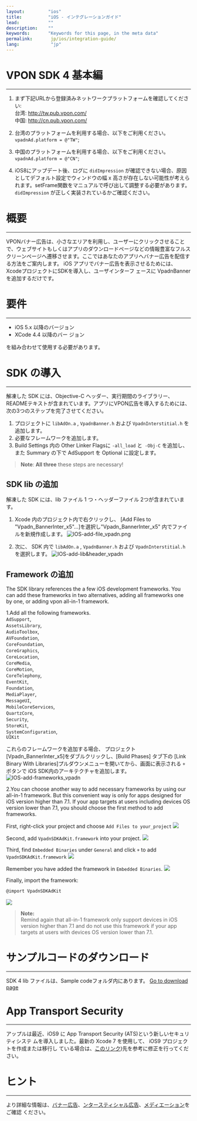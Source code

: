 ```yaml
---
layout:         "ios"
title:          "iOS - インテグレーションガイド"
lead:           ""
description:    ""
keywords:       "Keywords for this page, in the meta data"
permalink:       jp/ios/integration-guide/
lang:            "jp"
---
```

# VPON SDK 4 基本編
---
1. まず下記URLから登録済みネットワークプラットフォームを確認してください:<br>
台湾: http://tw.pub.vpon.com/<br>
中国: http://cn.pub.vpon.com/<br>

2. 台湾のプラットフォームを利用する場合、以下をご利用ください。
`vpadnAd.platform = @"TW"`;

3. 中国のプラットフォームを利用する場合、以下をご利用ください。
`vpadnAd.platform = @"CN"`;

4.   iOS8にアップデート後、ログに `didImpression` が確認できない場合、原因としてデフォルト設定でウィンドウの幅 x 高さが存在しない可能性が考えられます。setFrame関数をマニュアルで呼び出して調整する必要があります。`didImpression` が正しく実装されているかご確認ください。

# 概要
---
VPONバナー広告は、小さなエリアを利用し、ユーザーにクリックさせることで、ウェブサイトもしくはアプリのダウンロードページなどの情報豊富なフルスクリーンページへ遷移させます。ここではあなたのアプリへバナー広告を配信する方法をご案内します。
iOS アプリでバナー広告を表示させるためには、XcodeプロジェクトにSDKを導入し、ユーザインターフ ェースに VpadnBanner を追加するだけです。

# 要件
---
* iOS 5.x 以降のバージョン
* XCode 4.4 以降のバー ジョン

を組み合わせて使用する必要があります。

# SDK の導入
---
解凍した SDK には、Objective-C ヘッダー、実行期間のライブラリー、READMEテキストが含まれています。アプリにVPON広告を導入するためには、次の3つのステップを完了させてください。

1. プロジェクトに `libAdOn.a` , `VpadnBanner.h` および `VpadnInterstitial.h` を追加します。
2. 必要なフレームワークを追加します。
3. Build Settings 内の Other Linker Flagsに `-all_load` と` -Obj-C` を追加し、また Summary の下で AdSupport を Optional に設定します。


> **Note**: **All three** these steps are necessary!

## SDK lib の追加
解凍した SDK には、lib ファイル 1 つ・ヘッダーファイル 2つが含まれています。

1. Xcode 内のプロジェクト内で右クリックし、 [Add Files to "Vpadn_BannerInter_x5"...]を選択し"Vpadn_BannerInter_x5" 内でファイルを新規作成します。
![IOS-add-file_vpadn.png]

2. 次に、 SDK 内で `libAdOn.a` , `VpadnBanner.h` および `VpadnInterstitial.h` を選択します。
![IOS-add-lib&header_vpadn]


## Framework の追加
The SDK library references the a few iOS development frameworks. You can add these frameworks in two alternatives, adding all frameworks one by one, or adding vpon all-in-1 framework.  <br  >

1.Add all the following frameworks.<br>
`AdSupport`, <br>
`AssetsLibrary`, <br>
`AudioToolbox`, <br>
`AVFoundation`, <br>
`CoreFoundation`, <br>
`CoreGraphics`, <br>
`CoreLocation`, <br>
`CoreMedia`, <br>
`CoreMotion`, <br>
`CoreTelephony`, <br>
`EventKit`, <br>
`Foundation`, <br>
`MediaPlayer`, <br>
`MessageUI`, <br>
`MobileCoreServices`, <br>
`QuartzCore`, <br>
`Security`, <br>
`StoreKit`, <br>
`SystemConfiguration`, <br>
`UIKit`<br>

これらのフレームワークを追加する場合、 プロジェクト[Vpadn_BannerInter_x5]をダブルクリックし、[Build Phases] タブ下の [Link Binary With Libraries]プルダウンメニューを開いてから、画面に表示される `+` ボタンで iOS SDK内のアーキテクチャを追加します。
![IOS-add-frameworks_vpadn]

2.You can choose another way to add necessary frameworks by using our all-in-1 framework. But this convenient way is only for apps designed for iOS version higher than 7.1. If your app targets at users including devices OS version lower than 7.1, you should choose the first method to add frameworks.

First, right-click your project and choose `Add Files to your_project`
![]({{site.imgurl}}/ios_framework_1.png)

Second, add `VpadnSDKAdKit.framework` into your project.
![]({{site.imgurl}}/ios_framework_2.png)

Third, find `Embedded Binaries` under `General` and click `+` to add `VpadnSDKAdKit.framework`
![]({{site.imgurl}}/ios_framework_3.png)

Remember you have added the framework in `Embedded Binaries`.
![]({{site.imgurl}}/ios_framework_4.png)

Finally, import the framework:

```Objective-C
@import VpadnSDKAdKit
```
![]({{site.imgurl}}/ios_framework_5.png)

> **Note:** <br>
> Remind again that all-in-1 framework only support devices in iOS version higher than 7.1 and do not use this framework if your app targets at users with devices OS version lower than 7.1.



# サンプルコードのダウンロード
---
SDK 4 lib ファイルは、Sample codeフォルダ内にあります。
[Go to download page]({{site.baseurl}}/android/download)

# App Transport Security
---
アップルは最近、iOS9 に App Transport Security (ATS)という新しいセキュリティシステ ムを導入しました。最新の Xcode 7 を使用して、 iOS9 プロジェクトを作成または移行し ている場合は、[このリンク](latest-news/ios9ats))先を参考に修正を行ってください。

# ヒント
---
より詳細な情報は、[バナー広告](../banner)、[ンタースティシャル広告](../interstitial)、[メディエーション](../mediation)をご確認 ください。


[IOS-add-lib&header_vpadn]: {{site.imgurl}}/IOS-add-lib&header_vpadn.png
[IOS-add-file_vpadn.png]: {{site.imgurl}}/IOS-add-file_vpadn.png
[IOS-add-frameworks_vpadn]: {{site.imgurl}}/IOS-add-frameworks_vpadn.png
[このリンク]: {{site.baseurl}}/ios/latest-news/ios9ats/
